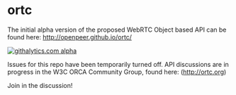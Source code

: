 ortc
====

The initial alpha version of the proposed WebRTC Object based API can be found here:
http://openpeer.github.io/ortc/

[![githalytics.com alpha](https://cruel-carlota.pagodabox.com/e2127de14abd2d3754fd2d8f5b2cbb6d "githalytics.com")](http://githalytics.com/openpeer/ortc)


Issues for this repo have been temporarily turned off. API discussions are in progress in the W3C ORCA Community Group, found here:
(http://ortc.org)

Join in the discussion!
